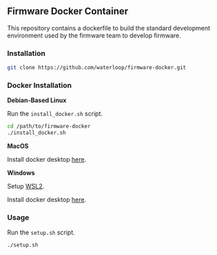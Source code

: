 ## Firmware Docker Container

This repository contains a dockerfile to build the standard development environment used by the firmware team to develop firmware.

### Installation

```bash
git clone https://github.com/waterloop/firmware-docker.git
```

### Docker Installation

**Debian-Based Linux**

Run the `install_docker.sh` script.

```bash
cd /path/to/firmware-docker
./install_docker.sh
```

**MacOS**

Install docker desktop [here](https://www.docker.com/products/docker-desktop).

**Windows**

Setup [WSL2](https://docs.microsoft.com/en-us/windows/wsl/install).

Install docker desktop [here](https://www.docker.com/products/docker-desktop).

### Usage

Run the `setup.sh` script.

```bash
./setup.sh
```


